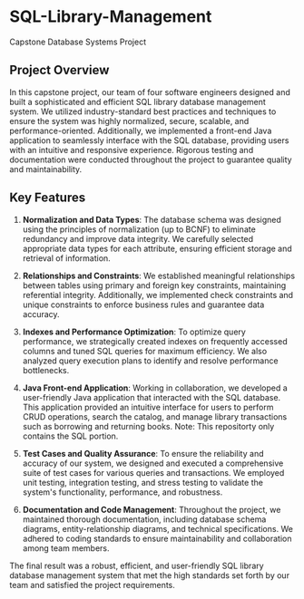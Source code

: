 # SQL-Library-Management
Capstone Database Systems Project

## Project Overview

In this capstone project, our team of four software engineers designed and built a sophisticated and efficient SQL library database management system. We utilized industry-standard best practices and techniques to ensure the system was highly normalized, secure, scalable, and performance-oriented. Additionally, we implemented a front-end Java application to seamlessly interface with the SQL database, providing users with an intuitive and responsive experience. Rigorous testing and documentation were conducted throughout the project to guarantee quality and maintainability.

## Key Features

1. **Normalization and Data Types**:
   The database schema was designed using the principles of normalization (up to BCNF) to eliminate redundancy and improve data integrity. We carefully selected appropriate data types for each attribute, ensuring efficient storage and retrieval of information.

2. **Relationships and Constraints**:
   We established meaningful relationships between tables using primary and foreign key constraints, maintaining referential integrity. Additionally, we implemented check constraints and unique constraints to enforce business rules and guarantee data accuracy.

3. **Indexes and Performance Optimization**:
   To optimize query performance, we strategically created indexes on frequently accessed columns and tuned SQL queries for maximum efficiency. We also analyzed query execution plans to identify and resolve performance bottlenecks.

4. **Java Front-end Application**:
   Working in collaboration, we developed a user-friendly Java application that interacted with the SQL database. This application provided an intuitive interface for users to perform CRUD operations, search the catalog, and manage library transactions such as borrowing and returning books. Note: This repositorty only contains the SQL portion.

5. **Test Cases and Quality Assurance**:
   To ensure the reliability and accuracy of our system, we designed and executed a comprehensive suite of test cases for various queries and transactions. We employed unit testing, integration testing, and stress testing to validate the system's functionality, performance, and robustness.

6. **Documentation and Code Management**:
   Throughout the project, we maintained thorough documentation, including database schema diagrams, entity-relationship diagrams, and technical specifications. We adhered to coding standards to ensure maintainability and collaboration among team members.

The final result was a robust, efficient, and user-friendly SQL library database management system that met the high standards set forth by our team and satisfied the project requirements.
